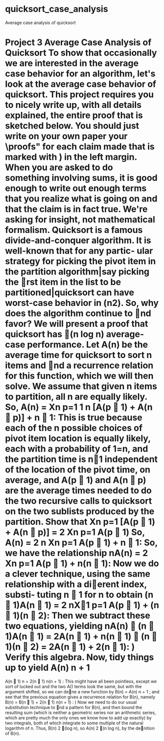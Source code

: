 # quicksort_case_analysis
Average case analysis of quicksort

Project 3 Average Case Analysis of Quicksort
To show that occasionally we are interested in the average case behavior for an algorithm,
let's look at the average case behavior of quicksort.
This project requires you to nicely write up, with all details explained, the entire proof
that is sketched below. You should just write on your own paper your \proofs" for each
claim made that is marked with ) in the left margin. When you are asked to do something
involving sums, it is good enough to write out enough terms that you realize what is going
on and that the claim is in fact true. We're asking for insight, not mathematical formalism.
Quicksort is a famous divide-and-conquer algorithm. It is well-known that for any partic-
ular strategy for picking the pivot item in the partition algorithm|say picking the rst
item in the list to be partitioned|quicksort can have worst-case behavior in 
(n2). So,
why does the algorithm continue to nd favor? We will present a proof that quicksort has
(n log n) average-case performance.
Let A(n) be the average time for quicksort to sort n items and nd a recurrence relation
for this function, which we will then solve.
We assume that given n items to partition, all n are equally likely. So,
A(n) =
Xn
p=1
1
n
[A(p 􀀀 1) + A(n 􀀀 p)] + n 􀀀 1:
This is true because each of the n possible choices of pivot item location is equally likely,
each with a probability of 1=n, and the partition time is n􀀀1 independent of the location
of the pivot time, on average, and A(p 􀀀 1) and A(n 􀀀 p) are the average times needed to
do the two recursive calls to quicksort on the two sublists produced by the partition.
Show that
Xn
p=1
[A(p 􀀀 1) + A(n 􀀀 p)] = 2
Xn
p=1
A(p 􀀀 1)
So,
A(n) =
2
n
Xn
p=1
A(p 􀀀 1) + n 􀀀 1:
So, we have the relationship
nA(n) = 2
Xn
p=1
A(p 􀀀 1) + n(n 􀀀 1):
Now we do a clever technique, using the same relationship with a dierent index, substi-
tuting n 􀀀 1 for n to obtain
(n 􀀀 1)A(n 􀀀 1) = 2
nX􀀀1
p=1
A(p 􀀀 1) + (n 􀀀 1)(n 􀀀 2):
Then we subtract these two equations, yielding
nA(n) 􀀀 (n 􀀀 1)A(n 􀀀 1) = 2A(n 􀀀 1) + n(n 􀀀 1) 􀀀 (n 􀀀 1)(n 􀀀 2) = 2A(n 􀀀 1) + 2(n 􀀀 1):
) Verify this algebra.
Now, tidy things up to yield
A(n)
n + 1
=
A(n 􀀀 1)
n
+
2(n 􀀀 1)
n(n + 1)
:
This might have all been pointless, except we sort of lucked out and the two A() terms
look the same, but with the argument shifted, so we can dene a new function by
B(n) =
A(n)
n + 1
;
and see that the previous equation gives a recurrence relation for B(n), namely
B(n) = B(n 􀀀 1) +
2(n 􀀀 1)
n(n + 1)
:
) Now we need to do our usual substitution technique to nd a pattern for B(n), and then
bound the resulting sum (which is neither a geometric series nor an arithmetic series, which
are pretty much the only ones we know how to add up exactly) by two integrals, both of
which integrate to some multiple of the natural logarithm of n. Thus, B(n) 2 (log n), so
A(n) 2 (n log n), by the denition of B(n).
